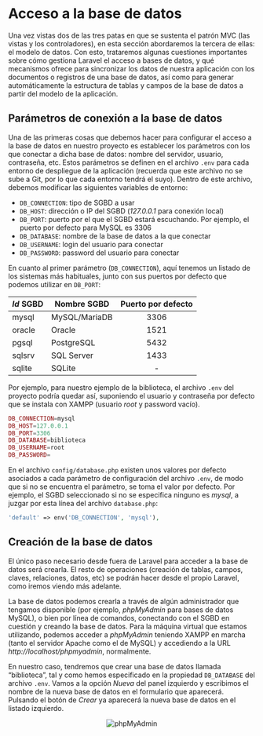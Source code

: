 # Acceso a la base de datos

Una vez vistas dos de las tres patas en que se sustenta el patrón MVC (las vistas y los controladores), en esta sección abordaremos la tercera de ellas: el modelo de datos. Con esto, trataremos algunas cuestiones importantes sobre cómo gestiona Laravel el acceso a bases de datos, y qué mecanismos ofrece para sincronizar los datos de nuestra aplicación con los documentos o registros de una base de datos, así como para generar automáticamente la estructura de tablas y campos de la base de datos a partir del modelo de la aplicación.

## Parámetros de conexión a la base de datos

Una de las primeras cosas que debemos hacer para configurar el acceso a la base de datos en nuestro proyecto es establecer los parámetros con los que conectar a dicha base de datos: nombre del servidor, usuario, contraseña, etc. Estos parámetros se definen en el archivo `.env` para cada entorno de despliegue de la aplicación (recuerda que este archivo no se sube a Git, por lo que cada entorno tendrá el suyo). Dentro de este archivo, debemos modificar las siguientes variables de entorno:

- `DB_CONNECTION`: tipo de SGBD a usar
- `DB_HOST`: dirección o IP del SGBD (*127.0.0.1* para conexión local)
- `DB_PORT`: puerto por el que el SGBD estará escuchando. Por ejemplo, el puerto por defecto para MySQL es 3306
- `DB_DATABASE`: nombre de la base de datos a la que conectar
- `DB_USERNAME`: login del usuario para conectar
- `DB_PASSWORD`: password del usuario para conectar

En cuanto al primer parámetro (`DB_CONNECTION`), aquí tenemos un listado de los sistemas más habituales, junto con sus puertos por defecto que podemos utilizar en `DB_PORT`:

| *Id* SGBD | Nombre SGBD   | Puerto por defecto |
| --------- | ------------- | :----------------: |
| mysql     | MySQL/MariaDB |        3306        |
| oracle    | Oracle        |        1521        |
| pgsql     | PostgreSQL    |        5432        |
| sqlsrv    | SQL Server    |        1433        |
| sqlite    | SQLite        |         -          |

Por ejemplo, para nuestro ejemplo de la biblioteca, el archivo `.env` del proyecto podría quedar así, suponiendo el usuario y contraseña por defecto que se instala con XAMPP (usuario *root* y password vacío).

```php
DB_CONNECTION=mysql
DB_HOST=127.0.0.1
DB_PORT=3306
DB_DATABASE=biblioteca
DB_USERNAME=root
DB_PASSWORD=
```

En el archivo `config/database.php` existen unos valores por defecto asociados a cada parámetro de configuración del archivo `.env`, de modo que si no se encuentra el parámetro, se toma el valor por defecto. Por ejemplo, el SGBD seleccionado si no se especifica ninguno es *mysql*, a juzgar por esta línea del archivo `database.php`:

```php
'default' => env('DB_CONNECTION', 'mysql'),
```

## Creación de la base de datos

El único paso necesario desde fuera de Laravel para acceder a la base de datos será crearla. El resto de operaciones (creación de tablas, campos, claves, relaciones, datos, etc) se podrán hacer desde el propio Laravel, como iremos viendo más adelante.

La base de datos podemos crearla a través de algún administrador que tengamos disponible (por ejemplo, *phpMyAdmin* para bases de datos MySQL), o bien por línea de comandos, conectando con el SGBD en cuestión y creando la base de datos. Para la máquina virtual que estamos utilizando, podemos acceder a *phpMyAdmin* teniendo XAMPP en marcha (tanto el servidor Apache como el de MySQL) y accediendo a la URL *http://localhost/phpmyadmin*, normalmente.

En nuestro caso, tendremos que crear una base de datos llamada “biblioteca”, tal y como hemos especificado en la propiedad `DB_DATABASE` del archivo `.env`. Vamos a la opción *Nueva* del panel izquierdo y escribimos el nombre de la nueva base de datos en el formulario que aparecerá. Pulsando el botón de *Crear* ya aparecerá la nueva base de datos en el listado izquierdo.

<div style="text-align: center;"><img src="../../img/ud09/phpmyadmin.png" alt="phpMyAdmin" style="max-width: 70%;" /></div>
